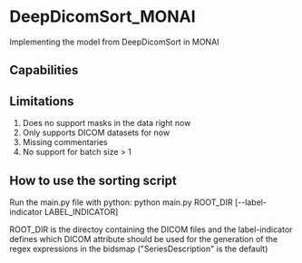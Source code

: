 # DeepDicomSort_MONAI
Implementing the model from DeepDicomSort in MONAI
## Capabilities

## Limitations
1. Does no support masks in the data right now
2. Only supports DICOM datasets for now
3. Missing commentaries
4. No support for batch size > 1

## How to use the sorting script
Run the main.py file with python:
python main.py ROOT_DIR [--label-indicator LABEL_INDICATOR]

ROOT_DIR is the directoy containing the DICOM files and the label-indicator defines which DICOM attribute should be used for the generation of the regex expressions in the bidsmap ("SeriesDescription" is the default)